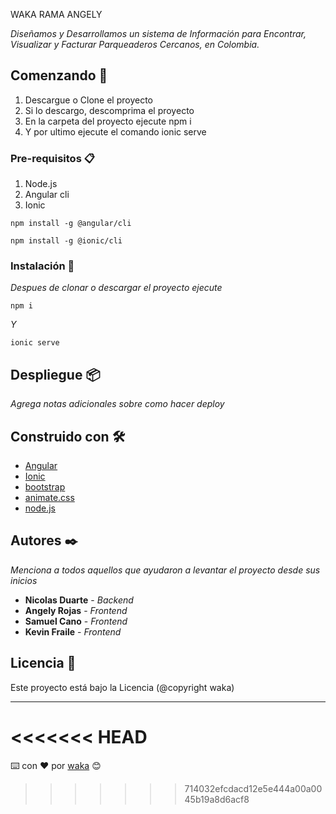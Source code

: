  WAKA RAMA ANGELY

_Diseñamos y Desarrollamos un sistema
de Información para Encontrar,
Visualizar y Facturar Parqueaderos
Cercanos, en Colombia._

## Comenzando 🚀

1. Descargue o Clone el proyecto
2. Si lo descargo, descomprima el proyecto
3. En la carpeta del proyecto ejecute npm i
4. Y por ultimo ejecute el comando ionic serve


### Pre-requisitos 📋

1. Node.js
2. Angular cli
3. Ionic
```
npm install -g @angular/cli
```

```
npm install -g @ionic/cli
```

### Instalación 🔧

_Despues de clonar o descargar el proyecto ejecute_

```
npm i
```

_Y_

```
ionic serve
```


## Despliegue 📦

_Agrega notas adicionales sobre como hacer deploy_

## Construido con 🛠️

* [Angular](https://angular.io/)
* [Ionic](https://ionicframework.com/)
* [bootstrap](https://getbootstrap.com/)
* [animate.css](https://animate.style/)
* [node.js](https://nodejs.org/es/)

## Autores ✒️

_Menciona a todos aquellos que ayudaron a levantar el proyecto desde sus inicios_

* **Nicolas Duarte** - *Backend*
* **Angely Rojas** - *Frontend*
* **Samuel Cano** - *Frontend*
* **Kevin Fraile** - *Frontend*



## Licencia 📄

Este proyecto está bajo la Licencia (@copyright waka)


---
<<<<<<< HEAD
=======
⌨️ con ❤️ por [waka](https://github.com/waka2022) 😊
>>>>>>> 714032efcdacd12e5e444a00a0045b19a8d6acf8
